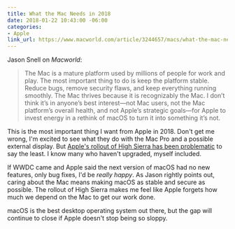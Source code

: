 ```yaml
---
title: What the Mac Needs in 2018
date: 2018-01-22 10:43:00 -06:00
categories:
- Apple
link_url: https://www.macworld.com/article/3244657/macs/what-the-mac-needs-in-2018.html
---
```


Jason Snell on *Macworld*:

> The Mac is a mature platform used by millions of people for work and play. The most important thing to do is keep the platform stable. Reduce bugs, remove security flaws, and keep everything running smoothly. The Mac thrives because it is recognizably the Mac. I don’t think it’s in anyone’s best interest—not Mac users, not the Mac platform’s overall health, and not Apple’s strategic goals—for Apple to invest energy in a rethink of macOS to turn it into something it’s not.

This is the most important thing I want from Apple in 2018. Don't get me wrong, I'm excited to see what they do with the Mac Pro and a possible external display. But [Apple's rollout of High Sierra has been problematic](https://www.theverge.com/2017/12/2/16727238/apple-macos-ios-software-problems-updates) to say the least. I know many who haven't upgraded, myself included.

If WWDC came and Apple said the next version of macOS had no new features, only bug fixes, I'd be *really happy*. As Jason rightly points out, caring about the Mac means making macOS as stable and secure as possible. The rollout of High Sierra makes me feel like Apple forgets how much we depend on the Mac to get our work done.

macOS is the best desktop operating system out there, but the gap will continue to close if Apple doesn't stop being so sloppy.
